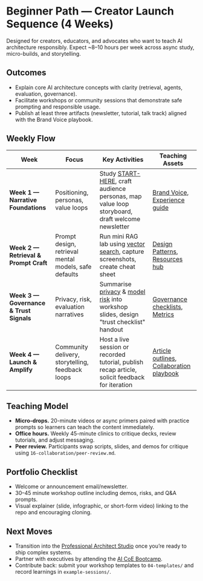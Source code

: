 # Beginner Path — Creator Launch Sequence (4 Weeks)

Designed for creators, educators, and advocates who want to teach AI architecture responsibly. Expect ~8–10 hours per week across async study, micro-builds, and storytelling.

## Outcomes
- Explain core AI architecture concepts with clarity (retrieval, agents, evaluation, governance).
- Facilitate workshops or community sessions that demonstrate safe prompting and responsible usage.
- Publish at least three artifacts (newsletter, tutorial, talk track) aligned with the Brand Voice playbook.

## Weekly Flow
| Week | Focus | Key Activities | Teaching Assets |
| --- | --- | --- | --- |
| **Week 1 — Narrative Foundations** | Positioning, personas, value loops | Study [START-HERE](../START-HERE.md), craft audience personas, map value loop storyboard, draft welcome newsletter | [Brand Voice](../BRAND-VOICE.md), [Experience guide](../docs/experience.html) |
| **Week 2 — Retrieval & Prompt Craft** | Prompt design, retrieval mental models, safe defaults | Run mini RAG lab using [vector search](../05-projects/vector-search-pgvector.md), capture screenshots, create cheat sheet | [Design Patterns](../01-design-patterns/), [Resources hub](../10-resources/) |
| **Week 3 — Governance & Trust Signals** | Privacy, risk, evaluation narratives | Summarise [privacy](../08-governance/privacy-gdpr.md) & [model risk](../08-governance/model-risk.md) into workshop slides, design "trust checklist" handout | [Governance checklists](../08-governance/checklists.md), [Metrics](../07-evaluation/metrics.md) |
| **Week 4 — Launch & Amplify** | Community delivery, storytelling, feedback loops | Host a live session or recorded tutorial, publish recap article, solicit feedback for iteration | [Article outlines](../09-articles/), [Collaboration playbook](../16-collaboration/working-with-ai.md) |

## Teaching Model
- **Micro-drops.** 20-minute videos or async primers paired with practice prompts so learners can teach the content immediately.
- **Office hours.** Weekly 45-minute clinics to critique decks, review tutorials, and adjust messaging.
- **Peer review.** Participants swap scripts, slides, and demos for critique using `16-collaboration/peer-review.md`.

## Portfolio Checklist
- Welcome or announcement email/newsletter.
- 30–45 minute workshop outline including demos, risks, and Q&A prompts.
- Visual explainer (slide, infographic, or short-form video) linking to the repo and encouraging cloning.

## Next Moves
- Transition into the [Professional Architect Studio](professional.md) once you’re ready to ship complex systems.
- Partner with executives by attending the [AI CoE Bootcamp](bootcamp.md).
- Contribute back: submit your workshop templates to `04-templates/` and record learnings in `example-sessions/`.
